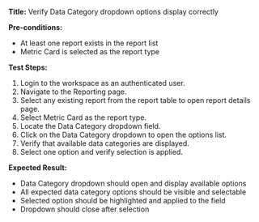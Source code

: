 **Title:** Verify Data Category dropdown options display correctly

**Pre-conditions:**
* At least one report exists in the report list
* Metric Card is selected as the report type

**Test Steps:**
1. Login to the workspace as an authenticated user.
2. Navigate to the Reporting page.
3. Select any existing report from the report table to open report details page.
4. Select Metric Card as the report type.
5. Locate the Data Category dropdown field.
6. Click on the Data Category dropdown to open the options list.
7. Verify that available data categories are displayed.
8. Select one option and verify selection is applied.

**Expected Result:**
* Data Category dropdown should open and display available options
* All expected data category options should be visible and selectable
* Selected option should be highlighted and applied to the field
* Dropdown should close after selection